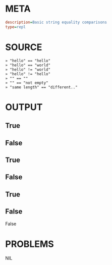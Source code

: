 # META
~~~ini
description=Basic string equality comparisons
type=repl
~~~
# SOURCE
~~~roc
» "hello" == "hello"
» "hello" == "world"
» "hello" != "world"
» "hello" != "hello"
» "" == ""
» "" == "not empty"
» "same length" == "different.."
~~~
# OUTPUT
True
---
False
---
True
---
False
---
True
---
False
---
False
# PROBLEMS
NIL
